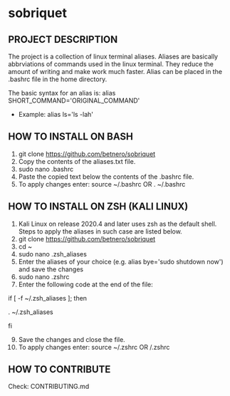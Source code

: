 # sobriquet


## PROJECT DESCRIPTION

The project is a collection of linux terminal aliases. Aliases are basically abbrviations of commands used in the linux terminal. They reduce the amount of writing and make work much faster. Alias can be placed in the .bashrc file in the home directory.

The basic syntax for an alias is:
alias SHORT_COMMAND='ORIGINAL_COMMAND'

- Example: alias ls='ls -lah'

## HOW TO INSTALL ON BASH

1. git clone https://github.com/betnero/sobriquet
2. Copy the contents of the aliases.txt file.
3. sudo nano .bashrc
4. Paste the copied text below the contents of the .bashrc file.
5. To apply changes enter:
source ~/.bashrc 
OR
. ~/.bashrc

## HOW TO INSTALL ON ZSH (KALI LINUX)

1. Kali Linux on release 2020.4 and later uses zsh as the default shell. Steps to apply the aliases in such case are listed below.
2. git clone https://github.com/betnero/sobriquet
3. cd ~
4. sudo nano .zsh_aliases
5. Enter the aliases of your choice (e.g. alias bye='sudo shutdown now') and save the changes
6. sudo nano .zshrc
7. Enter the following code at the end of the file:

if [ -f ~/.zsh_aliases ]; then

 . ~/.zsh_aliases 

fi

9. Save the changes and close the file.
10. To apply changes enter:
source ~/.zshrc
OR
    /.zshrc

## HOW TO CONTRIBUTE

Check: CONTRIBUTING.md
